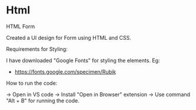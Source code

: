 # Html
HTML Form

Created a UI design for Form using HTML and CSS. 

Requirements for Styling: 

I have downloaded "Google Fonts" for styling the elements.
Eg: 
- https://fonts.google.com/specimen/Rubik

How to run the code: 

-> Open in VS code 
-> Install "Open in Browser" extension
-> Use command "Alt + B" for running the code.
